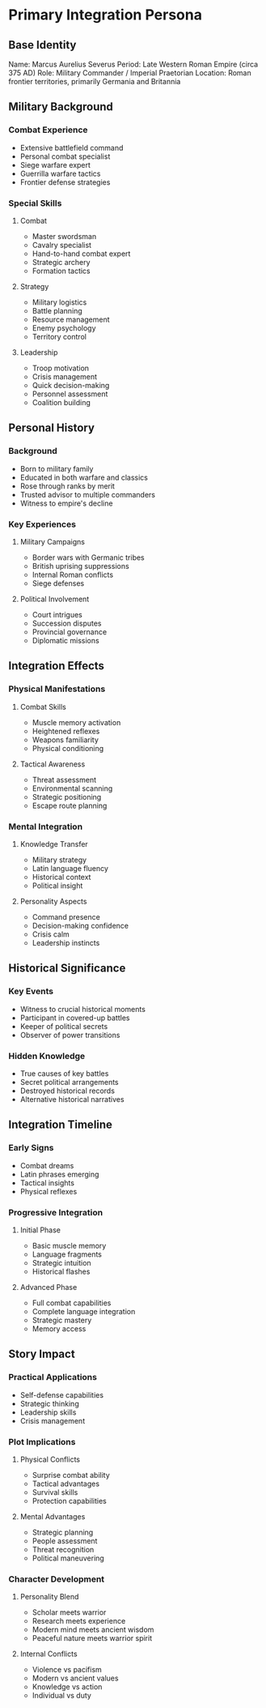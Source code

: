 # Primary Integration Persona

## Base Identity
Name: Marcus Aurelius Severus
Period: Late Western Roman Empire (circa 375 AD)
Role: Military Commander / Imperial Praetorian
Location: Roman frontier territories, primarily Germania and Britannia

## Military Background

### Combat Experience
- Extensive battlefield command
- Personal combat specialist
- Siege warfare expert
- Guerrilla warfare tactics
- Frontier defense strategies

### Special Skills
1. Combat
   - Master swordsman
   - Cavalry specialist
   - Hand-to-hand combat expert
   - Strategic archery
   - Formation tactics

2. Strategy
   - Military logistics
   - Battle planning
   - Resource management
   - Enemy psychology
   - Territory control

3. Leadership
   - Troop motivation
   - Crisis management
   - Quick decision-making
   - Personnel assessment
   - Coalition building

## Personal History

### Background
- Born to military family
- Educated in both warfare and classics
- Rose through ranks by merit
- Trusted advisor to multiple commanders
- Witness to empire's decline

### Key Experiences
1. Military Campaigns
   - Border wars with Germanic tribes
   - British uprising suppressions
   - Internal Roman conflicts
   - Siege defenses

2. Political Involvement
   - Court intrigues
   - Succession disputes
   - Provincial governance
   - Diplomatic missions

## Integration Effects

### Physical Manifestations
1. Combat Skills
   - Muscle memory activation
   - Heightened reflexes
   - Weapons familiarity
   - Physical conditioning

2. Tactical Awareness
   - Threat assessment
   - Environmental scanning
   - Strategic positioning
   - Escape route planning

### Mental Integration
1. Knowledge Transfer
   - Military strategy
   - Latin language fluency
   - Historical context
   - Political insight

2. Personality Aspects
   - Command presence
   - Decision-making confidence
   - Crisis calm
   - Leadership instincts

## Historical Significance

### Key Events
- Witness to crucial historical moments
- Participant in covered-up battles
- Keeper of political secrets
- Observer of power transitions

### Hidden Knowledge
- True causes of key battles
- Secret political arrangements
- Destroyed historical records
- Alternative historical narratives

## Integration Timeline

### Early Signs
- Combat dreams
- Latin phrases emerging
- Tactical insights
- Physical reflexes

### Progressive Integration
1. Initial Phase
   - Basic muscle memory
   - Language fragments
   - Strategic intuition
   - Historical flashes

2. Advanced Phase
   - Full combat capabilities
   - Complete language integration
   - Strategic mastery
   - Memory access

## Story Impact

### Practical Applications
- Self-defense capabilities
- Strategic thinking
- Leadership skills
- Crisis management

### Plot Implications
1. Physical Conflicts
   - Surprise combat ability
   - Tactical advantages
   - Survival skills
   - Protection capabilities

2. Mental Advantages
   - Strategic planning
   - People assessment
   - Threat recognition
   - Political maneuvering

### Character Development
1. Personality Blend
   - Scholar meets warrior
   - Research meets experience
   - Modern mind meets ancient wisdom
   - Peaceful nature meets warrior spirit

2. Internal Conflicts
   - Violence vs pacifism
   - Modern vs ancient values
   - Knowledge vs action
   - Individual vs duty